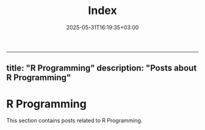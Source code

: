 ﻿---
title: " Index"
date: 2025-05-31T16:19:35+03:00
section: "R programming"
categories: ["R programming"]
---
---
title: "R Programming"
description: "Posts about R Programming"
---

# R Programming

This section contains posts related to R Programming.
